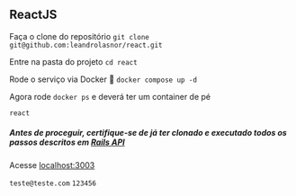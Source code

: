 ## ReactJS

Faça o clone do repositório `git clone git@github.com:leandrolasnor/react.git`

Entre na pasta do projeto `cd react`

Rode o serviço via Docker :whale: `docker compose up -d`

Agora rode `docker ps` e deverá ter um container de pé

`react`

##### Antes de proceguir, certifique-se de já ter clonado e executado todos os passos descritos em [Rails API](https://github.com/leandrolasnor/rails)

Acesse [localhost:3003](http://localhost:3003)

`teste@teste.com` `123456`

